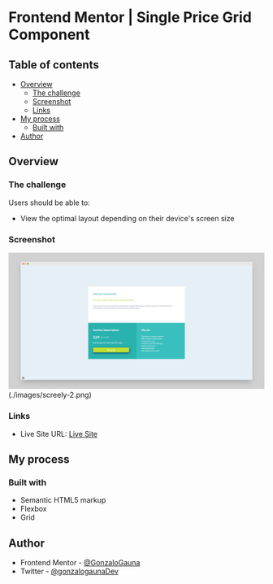 # Frontend Mentor | Single Price Grid Component
## Table of contents

- [Overview](#overview)
  - [The challenge](#the-challenge)
  - [Screenshot](#screenshot)
  - [Links](#links)
- [My process](#my-process)
  - [Built with](#built-with)
- [Author](#author)

## Overview

### The challenge

Users should be able to:

- View the optimal layout depending on their device's screen size

### Screenshot

![](./images/screely-1.png)(./images/screely-2.png)

### Links

- Live Site URL: [Live Site](https://fm-single-price-grid-component-gonzalo-gauna.netlify.app/)

## My process

### Built with

- Semantic HTML5 markup
- Flexbox
- Grid

## Author

- Frontend Mentor - [@GonzaloGauna](https://www.frontendmentor.io/profile/GonzaloGauna)
- Twitter - [@gonzalogaunaDev](https://twitter.com/gonzalogaunaDev)
